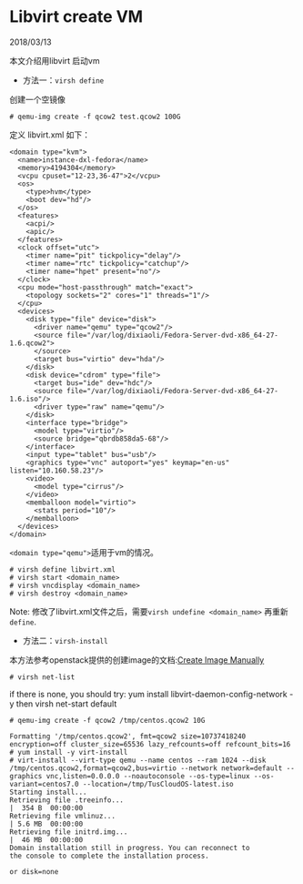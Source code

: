 # Libvirt create VM
2018/03/13

本文介绍用libvirt 启动vm

- 方法一：`virsh define`

创建一个空镜像

```
# qemu-img create -f qcow2 test.qcow2 100G
```
定义 libvirt.xml 如下：
```
<domain type="kvm">
  <name>instance-dxl-fedora</name>
  <memory>4194304</memory>
  <vcpu cpuset="12-23,36-47">2</vcpu>
  <os>
    <type>hvm</type>
    <boot dev="hd"/>
  </os>
  <features>
    <acpi/>
    <apic/>
  </features>
  <clock offset="utc">
    <timer name="pit" tickpolicy="delay"/>
    <timer name="rtc" tickpolicy="catchup"/>
    <timer name="hpet" present="no"/>
  </clock>
  <cpu mode="host-passthrough" match="exact">
    <topology sockets="2" cores="1" threads="1"/>
  </cpu>
  <devices>
    <disk type="file" device="disk">
      <driver name="qemu" type="qcow2"/>
      <source file="/var/log/dixiaoli/Fedora-Server-dvd-x86_64-27-1.6.qcow2">
      </source>
      <target bus="virtio" dev="hda"/>
    </disk>
    <disk device="cdrom" type="file">
      <target bus="ide" dev="hdc"/>
      <source file="/var/log/dixiaoli/Fedora-Server-dvd-x86_64-27-1.6.iso"/>
      <driver type="raw" name="qemu"/>
    </disk>
    <interface type="bridge">
      <model type="virtio"/>
      <source bridge="qbrdb858da5-68"/>
    </interface>
    <input type="tablet" bus="usb"/>
    <graphics type="vnc" autoport="yes" keymap="en-us" listen="10.160.58.23"/>
    <video>
      <model type="cirrus"/>
    </video>
    <memballoon model="virtio">
      <stats period="10"/>
    </memballoon>
  </devices>
</domain>
```
`<domain type="qemu">`适用于vm的情况。

```
# virsh define libvirt.xml
# virsh start <domain_name>
# virsh vncdisplay <domain_name>
# virsh destroy <domain_name>
```

Note: 修改了libvirt.xml文件之后，需要`virsh undefine <domain_name>`  再重新`define`.

- 方法二：`virsh-install`

本方法参考openstack提供的创建image的文档:[Create Image Manually](https://docs.openstack.org/image-guide/create-images-manually.html)

```
# virsh net-list
```
if there is none, you should try: yum install libvirt-daemon-config-network -y
then
virsh net-start default
```
# qemu-img create -f qcow2 /tmp/centos.qcow2 10G

Formatting '/tmp/centos.qcow2', fmt=qcow2 size=10737418240 encryption=off cluster_size=65536 lazy_refcounts=off refcount_bits=16
# yum install -y virt-install
# virt-install --virt-type qemu --name centos --ram 1024 --disk /tmp/centos.qcow2,format=qcow2,bus=virtio --network network=default --graphics vnc,listen=0.0.0.0 --noautoconsole --os-type=linux --os-variant=centos7.0 --location=/tmp/TusCloudOS-latest.iso
Starting install...
Retrieving file .treeinfo...                                                                                                                                           |  354 B  00:00:00
Retrieving file vmlinuz...                                                                                                                                             | 5.6 MB  00:00:00
Retrieving file initrd.img...                                                                                                                                          |  46 MB  00:00:00
Domain installation still in progress. You can reconnect to
the console to complete the installation process.

or disk=none
```